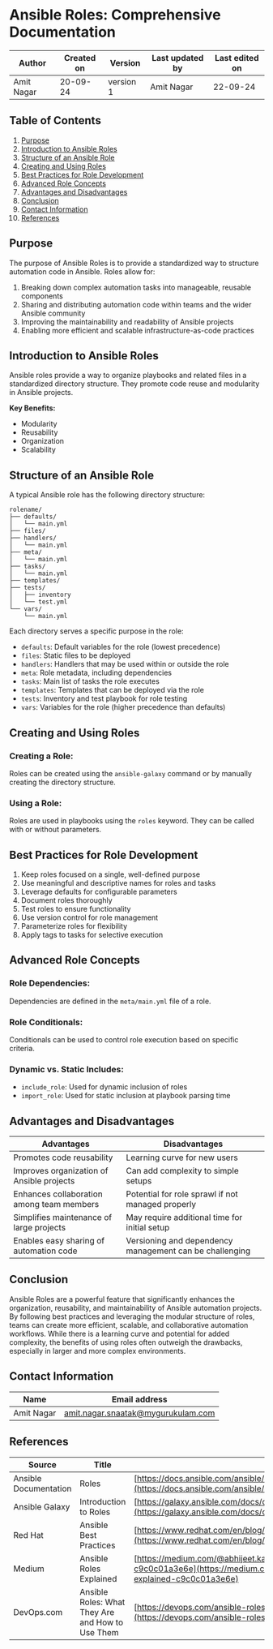 # Ansible Roles: Comprehensive Documentation

| Author      | Created on  | Version    | Last updated by | Last edited on |
|-------------|-------------|------------|-----------------|----------------|
| Amit Nagar  | 20-09-24    | version 1  | Amit Nagar      | 22-09-24       |


## Table of Contents
1. [Purpose](#purpose)
2. [Introduction to Ansible Roles](#introduction-to-ansible-roles)
3. [Structure of an Ansible Role](#structure-of-an-ansible-role)
4. [Creating and Using Roles](#creating-and-using-roles)
5. [Best Practices for Role Development](#best-practices-for-role-development)
6. [Advanced Role Concepts](#advanced-role-concepts)
7. [Advantages and Disadvantages](#advantages-and-disadvantages)
8. [Conclusion](#conclusion)
9. [Contact Information](#contact-information)
10. [References](#references)

## Purpose

The purpose of Ansible Roles is to provide a standardized way to structure automation code in Ansible. Roles allow for:

1. Breaking down complex automation tasks into manageable, reusable components
2. Sharing and distributing automation code within teams and the wider Ansible community
3. Improving the maintainability and readability of Ansible projects
4. Enabling more efficient and scalable infrastructure-as-code practices

## Introduction to Ansible Roles

Ansible roles provide a way to organize playbooks and related files in a standardized directory structure. They promote code reuse and modularity in Ansible projects.

**Key Benefits:**
- Modularity
- Reusability
- Organization
- Scalability

## Structure of an Ansible Role

A typical Ansible role has the following directory structure:

```
rolename/
├── defaults/
│   └── main.yml
├── files/
├── handlers/
│   └── main.yml
├── meta/
│   └── main.yml
├── tasks/
│   └── main.yml
├── templates/
├── tests/
│   ├── inventory
│   └── test.yml
└── vars/
    └── main.yml
```

Each directory serves a specific purpose in the role:
- `defaults`: Default variables for the role (lowest precedence)
- `files`: Static files to be deployed
- `handlers`: Handlers that may be used within or outside the role
- `meta`: Role metadata, including dependencies
- `tasks`: Main list of tasks the role executes
- `templates`: Templates that can be deployed via the role
- `tests`: Inventory and test playbook for role testing
- `vars`: Variables for the role (higher precedence than defaults)

## Creating and Using Roles

### Creating a Role:
Roles can be created using the `ansible-galaxy` command or by manually creating the directory structure.

### Using a Role:
Roles are used in playbooks using the `roles` keyword. They can be called with or without parameters.

## Best Practices for Role Development

1. Keep roles focused on a single, well-defined purpose
2. Use meaningful and descriptive names for roles and tasks
3. Leverage defaults for configurable parameters
4. Document roles thoroughly
5. Test roles to ensure functionality
6. Use version control for role management
7. Parameterize roles for flexibility
8. Apply tags to tasks for selective execution

## Advanced Role Concepts

### Role Dependencies:
Dependencies are defined in the `meta/main.yml` file of a role.

### Role Conditionals:
Conditionals can be used to control role execution based on specific criteria.

### Dynamic vs. Static Includes:
- `include_role`: Used for dynamic inclusion of roles
- `import_role`: Used for static inclusion at playbook parsing time

## Advantages and Disadvantages

| Advantages | Disadvantages |
|------------|---------------|
| Promotes code reusability | Learning curve for new users |
| Improves organization of Ansible projects | Can add complexity to simple setups |
| Enhances collaboration among team members | Potential for role sprawl if not managed properly |
| Simplifies maintenance of large projects | May require additional time for initial setup |
| Enables easy sharing of automation code | Versioning and dependency management can be challenging |

## Conclusion

Ansible Roles are a powerful feature that significantly enhances the organization, reusability, and maintainability of Ansible automation projects. By following best practices and leveraging the modular structure of roles, teams can create more efficient, scalable, and collaborative automation workflows. While there is a learning curve and potential for added complexity, the benefits of using roles often outweigh the drawbacks, especially in larger and more complex environments.

## Contact Information

| Name       | Email address     |
|------------|-------------------|
| Amit Nagar | amit.nagar.snaatak@mygurukulam.com |


## References

| Source | Title | URL |
|--------|-------|-----|
| Ansible Documentation | Roles | [https://docs.ansible.com/ansible/latest/user_guide/playbooks_reuse_roles.html](https://docs.ansible.com/ansible/latest/user_guide/playbooks_reuse_roles.html) |
| Ansible Galaxy | Introduction to Roles | [https://galaxy.ansible.com/docs/contributing/creating_role.html](https://galaxy.ansible.com/docs/contributing/creating_role.html) |
| Red Hat | Ansible Best Practices | [https://www.redhat.com/en/blog/ansible-best-practices-essentials](https://www.redhat.com/en/blog/ansible-best-practices-essentials) |
| Medium | Ansible Roles Explained | [https://medium.com/@abhijeet.kamble619/ansible-roles-explained-c9c0c01a3e6e](https://medium.com/@abhijeet.kamble619/ansible-roles-explained-c9c0c01a3e6e) |
| DevOps.com | Ansible Roles: What They Are and How to Use Them | [https://devops.com/ansible-roles-what-they-are-and-how-to-use-them/](https://devops.com/ansible-roles-what-they-are-and-how-to-use-them/) |
